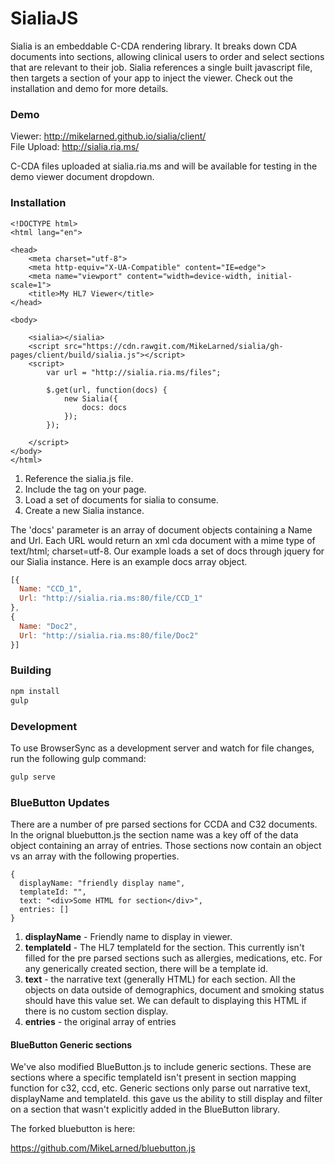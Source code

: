 # SialiaJS

Sialia is an embeddable C-CDA rendering library. It breaks down CDA documents into sections, allowing clinical users to order and select sections that
are relevant to their job.  Sialia references a single built javascript file, then targets a section of your app to inject the viewer.  Check out the installation and
demo for more details.

### Demo

Viewer: http://mikelarned.github.io/sialia/client/  
File Upload: http://sialia.ria.ms/

C-CDA files uploaded at sialia.ria.ms and will be available for testing in the demo viewer document dropdown.

### Installation

```
<!DOCTYPE html>
<html lang="en">

<head>
    <meta charset="utf-8">
    <meta http-equiv="X-UA-Compatible" content="IE=edge">
    <meta name="viewport" content="width=device-width, initial-scale=1">
    <title>My HL7 Viewer</title>
</head>

<body>

    <sialia></sialia>
    <script src="https://cdn.rawgit.com/MikeLarned/sialia/gh-pages/client/build/sialia.js"></script>
    <script>
        var url = "http://sialia.ria.ms/files";

        $.get(url, function(docs) {
            new Sialia({
                docs: docs
            });
        });

    </script>
</body>
</html>
```
1. Reference the sialia.js file.
2. Include the <sialia></sialia> tag on your page.
3. Load a set of documents for sialia to consume.
4. Create a new Sialia instance.

The 'docs' parameter is an array of document objects containing a Name and Url.  Each URL would return an xml cda document with a mime type of text/html; charset=utf-8.  Our example loads a set of docs
through jquery for our Sialia instance.  Here is an example docs array object.

```javascript
[{
  Name: "CCD_1",
  Url: "http://sialia.ria.ms:80/file/CCD_1"
},
{
  Name: "Doc2",
  Url: "http://sialia.ria.ms:80/file/Doc2"
}]
```

### Building

```bash
npm install
gulp
```

### Development

To use BrowserSync as a development server and watch for file changes, run the following gulp command:

```bash
gulp serve
```

### BlueButton Updates

There are a number of pre parsed sections for CCDA and C32 documents.  In the orignal bluebutton.js the section name was a key off of
the data object containing an array of entries. Those sections now contain an object vs an array with the following properties.

```
{
  displayName: "friendly display name",
  templateId: "",
  text: "<div>Some HTML for section</div>",
  entries: []
}
```
1. **displayName** - Friendly name to display in viewer.
2. **templateId** - The HL7 templateId for the section. This currently isn't filled for the pre parsed sections such as allergies, medications, etc. For any generically created section, there will be a template id.
3. **text** - the narrative text (generally HTML) for each section.  All the objects on data outside of demographics, document and smoking status should have this value set.  We can default to displaying this HTML if there is no custom section display.
4. **entries** - the original array of entries

#### BlueButton Generic sections

We've also modified BlueButton.js to include generic sections.  These are sections where a specific templateId isn't present in section mapping function for c32, ccd, etc.  Generic sections only parse out narrative text, displayName and templateId.
this gave us the ability to still display and filter on a section that wasn't explicitly added in the BlueButton library.  

The forked bluebutton is here:

https://github.com/MikeLarned/bluebutton.js
